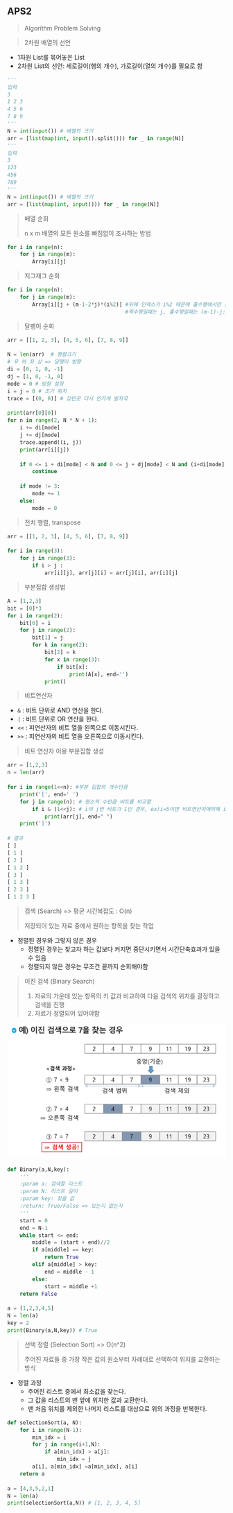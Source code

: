 ## APS2 

> Algorithm Problem Solving

> 2차원 배열의 선언

- 1차원 List를 묶어놓은 List
- 2차원 List의 선언: 세로길이(행의 개수), 가로길이(열의 개수)를 필요로 함

```python
'''
입력
3
1 2 3
4 5 6
7 8 9
'''
N = int(input()) # 배열의 크기
arr = [list(map(int, input().split())) for _ in range(N)]
'''
입력
3
123
456
789
'''
N = int(input()) # 배열의 크기
arr = [list(map(int, input())) for _ in range(N)]
```



> 배열 순회
>
> n x m 배열의 모든 원소를 빠짐없이 조사하는 방법

```python
for i in range(n):
    for j in range(m):
        Array[i][j]
```

> 지그재그 순회

```python
for i in range(n):
    for j in range(m):
        Array[i][j + (m-1-2*j)*(i%2)] #뒤에 인덱스가 i%2 때문에 홀수행에서만 살아남
        							  #짝수행일때는 j, 홀수행일때는 (m-1)-j:m-1에서 시작해서 역순
```

> 달팽이 순회

```python
arr = [[1, 2, 3], [4, 5, 6], [7, 8, 9]]

N = len(arr)  # 행렬크기
# 우 하 좌 상 => 달팽이 방향
di = [0, 1, 0, -1]
dj = [1, 0, -1, 0]
mode = 0 # 방향 설정
i = j = 0 # 초기 위치
trace = [(0, 0)] # 갔던곳 다시 안가게 발자국

print(arr[0][0])
for n in range(2, N * N + 1):
    i += di[mode]
    j += dj[mode]
    trace.append((i, j))
    print(arr[i][j])

    if 0 <= i + di[mode] < N and 0 <= j + dj[mode] < N and (i+di[mode], j+dj[mode]) not in trace:
        continue

    if mode != 3:
        mode += 1
    else:
        mode = 0

```

> 전치 행렬, transpose

```python
arr = [[1, 2, 3], [4, 5, 6], [7, 8, 9]]

for i in range(3):
    for j in range(3):
        if i > j :
            arr[i][j], arr[j][i] = arr[j][i], arr[i][j]
```



> 부분집합 생성법

```python
A = [1,2,3]
bit = [0]*3
for i in range(2):
    bit[0] = i
    for j in range(2):
        bit[1] = j
        for k in range(2):
            bit[2] = k
            for x in range(3):
                if bit[x]:
                    print(A[x], end='')
            print()
```



> 비트연산자

- `&` : 비트 단위로 AND 연산을 한다.
- `|` : 비트 단위로 OR 연산을 한다.
- `<<` : 피연산자의 비트 열을 왼쪽으로 이동시킨다.
- `>>` : 피연산자의 비트 열을 오른쪽으로 이동시킨다.



> 비트 연산자 이용 부분집합 생성

```python
arr = [1,2,3]
n = len(arr)

for i in range(1<<n): #부분 집합의 개수만큼
    print('[', end=' ')
    for j in range(n): # 원소의 수만큼 비트를 비교함
        if i & (1<<j): # i의 j번 비트가 1인 경우, ex)i=5이면 비트연산자에의해 i=101(2) 로 연산이됨
            print(arr[j], end=" ")
    print(']')
    
# 결과
[ ]
[ 1 ]
[ 2 ]
[ 1 2 ]
[ 3 ]
[ 1 3 ]
[ 2 3 ]
[ 1 2 3 ]
```



> 검색 (Search)  => 평균 시간복잡도 : O(n)
>
> 저장되어 있는 자료 중에서 원하는 항목을 찾는 작업

- 정렬된 경우와 그렇지 않은 경우
  - 정렬된 경우는 찾고자 하는 값보다 커지면 중단시키면서 시간단축효과가 있을 수 있음
  - 정렬되지 않은 경우는 무조건 끝까지 순회해야함



> 이진 검색 (Binary Search)
>
> 1. 자료의 가운데 있는 항목의 키 값과 비교하여 다음 검색의 위치를 결정하고 검색을 진행
> 2. 자료가 정렬되어 있어야함

![image-20220214151747583](APS2.assets/image-20220214151747583.png)

```python
def Binary(a,N,key):
    '''
    :param a: 검색할 리스트
    :param N: 리스트 길이
    :param key: 찾을 값
    :return: True/False => 있는지 없는지
    '''
    start = 0
    end = N-1
    while start <= end:
        middle = (start + end)//2
        if a[middle] == key:
            return True
        elif a[middle] > key:
            end = middle - 1
        else:
            start = middle +1
    return False

a = [1,2,3,4,5]
N = len(a)
key = 2
print(Binary(a,N,key)) # True
```





> 선택 정렬 (Selection Sort) => O(n^2)
>
> 주어진 자료들 중 가장 작은 값의 원소부터 차례대로 선택하여 위치를 교환하는 방식

- 정렬 과정
  - 주어진 리스트 중에서 최소값을 찾는다.
  - 그 값을 리스트의 맨 앞에 위치한 값과 교환한다.
  - 맨 처음 위치를 제외한 나머지 리스트를 대상으로 위의 과정을 반복한다.

```python
def selectionSort(a, N):
    for i in range(N-1):
        min_idx = i
        for j in range(i+1,N):
            if a[min_idx] > a[j]:
                min_idx = j
        a[i], a[min_idx] =a[min_idx], a[i]
    return a

a = [4,3,5,2,1]
N = len(a)
print(selectionSort(a,N)) # [1, 2, 3, 4, 5]
```

